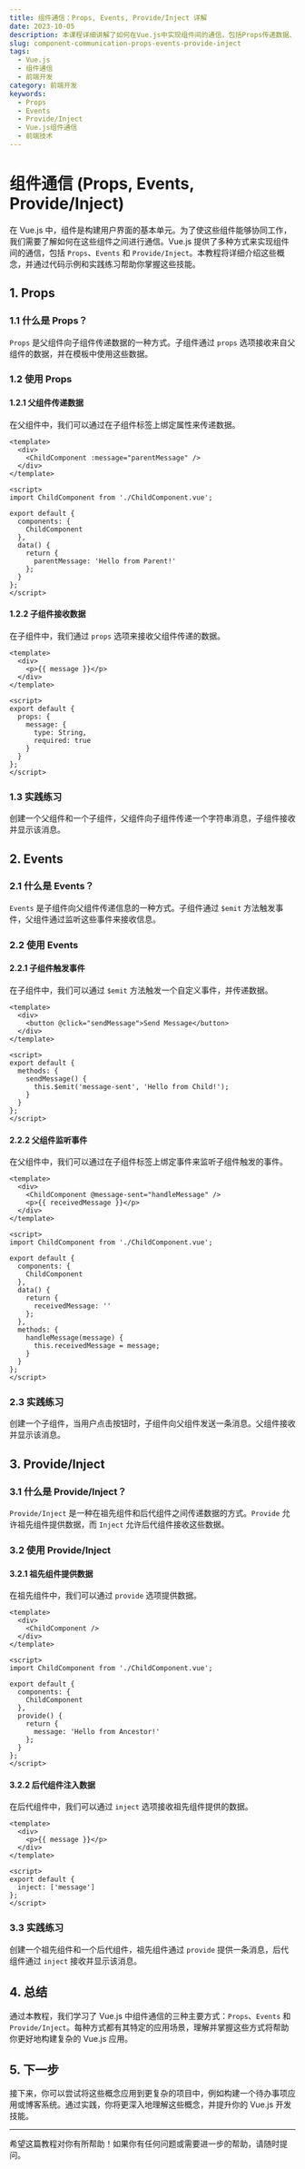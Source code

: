 ```yaml
---
title: 组件通信：Props, Events, Provide/Inject 详解
date: 2023-10-05
description: 本课程详细讲解了如何在Vue.js中实现组件间的通信，包括Props传递数据、Events触发事件以及Provide/Inject的高级用法。
slug: component-communication-props-events-provide-inject
tags:
  - Vue.js
  - 组件通信
  - 前端开发
category: 前端开发
keywords:
  - Props
  - Events
  - Provide/Inject
  - Vue.js组件通信
  - 前端技术
---
```


# 组件通信 (Props, Events, Provide/Inject)

在 Vue.js 中，组件是构建用户界面的基本单元。为了使这些组件能够协同工作，我们需要了解如何在这些组件之间进行通信。Vue.js 提供了多种方式来实现组件间的通信，包括 `Props`、`Events` 和 `Provide/Inject`。本教程将详细介绍这些概念，并通过代码示例和实践练习帮助你掌握这些技能。

## 1. Props

### 1.1 什么是 Props？

`Props` 是父组件向子组件传递数据的一种方式。子组件通过 `props` 选项接收来自父组件的数据，并在模板中使用这些数据。

### 1.2 使用 Props

#### 1.2.1 父组件传递数据

在父组件中，我们可以通过在子组件标签上绑定属性来传递数据。

```vue
<template>
  <div>
    <ChildComponent :message="parentMessage" />
  </div>
</template>

<script>
import ChildComponent from './ChildComponent.vue';

export default {
  components: {
    ChildComponent
  },
  data() {
    return {
      parentMessage: 'Hello from Parent!'
    };
  }
};
</script>
```

#### 1.2.2 子组件接收数据

在子组件中，我们通过 `props` 选项来接收父组件传递的数据。

```vue
<template>
  <div>
    <p>{{ message }}</p>
  </div>
</template>

<script>
export default {
  props: {
    message: {
      type: String,
      required: true
    }
  }
};
</script>
```

### 1.3 实践练习

创建一个父组件和一个子组件，父组件向子组件传递一个字符串消息，子组件接收并显示该消息。

## 2. Events

### 2.1 什么是 Events？

`Events` 是子组件向父组件传递信息的一种方式。子组件通过 `$emit` 方法触发事件，父组件通过监听这些事件来接收信息。

### 2.2 使用 Events

#### 2.2.1 子组件触发事件

在子组件中，我们可以通过 `$emit` 方法触发一个自定义事件，并传递数据。

```vue
<template>
  <div>
    <button @click="sendMessage">Send Message</button>
  </div>
</template>

<script>
export default {
  methods: {
    sendMessage() {
      this.$emit('message-sent', 'Hello from Child!');
    }
  }
};
</script>
```

#### 2.2.2 父组件监听事件

在父组件中，我们可以通过在子组件标签上绑定事件来监听子组件触发的事件。

```vue
<template>
  <div>
    <ChildComponent @message-sent="handleMessage" />
    <p>{{ receivedMessage }}</p>
  </div>
</template>

<script>
import ChildComponent from './ChildComponent.vue';

export default {
  components: {
    ChildComponent
  },
  data() {
    return {
      receivedMessage: ''
    };
  },
  methods: {
    handleMessage(message) {
      this.receivedMessage = message;
    }
  }
};
</script>
```

### 2.3 实践练习

创建一个子组件，当用户点击按钮时，子组件向父组件发送一条消息。父组件接收并显示该消息。

## 3. Provide/Inject

### 3.1 什么是 Provide/Inject？

`Provide/Inject` 是一种在祖先组件和后代组件之间传递数据的方式。`Provide` 允许祖先组件提供数据，而 `Inject` 允许后代组件接收这些数据。

### 3.2 使用 Provide/Inject

#### 3.2.1 祖先组件提供数据

在祖先组件中，我们可以通过 `provide` 选项提供数据。

```vue
<template>
  <div>
    <ChildComponent />
  </div>
</template>

<script>
import ChildComponent from './ChildComponent.vue';

export default {
  components: {
    ChildComponent
  },
  provide() {
    return {
      message: 'Hello from Ancestor!'
    };
  }
};
</script>
```

#### 3.2.2 后代组件注入数据

在后代组件中，我们可以通过 `inject` 选项接收祖先组件提供的数据。

```vue
<template>
  <div>
    <p>{{ message }}</p>
  </div>
</template>

<script>
export default {
  inject: ['message']
};
</script>
```

### 3.3 实践练习

创建一个祖先组件和一个后代组件，祖先组件通过 `provide` 提供一条消息，后代组件通过 `inject` 接收并显示该消息。

## 4. 总结

通过本教程，我们学习了 Vue.js 中组件通信的三种主要方式：`Props`、`Events` 和 `Provide/Inject`。每种方式都有其特定的应用场景，理解并掌握这些方式将帮助你更好地构建复杂的 Vue.js 应用。

## 5. 下一步

接下来，你可以尝试将这些概念应用到更复杂的项目中，例如构建一个待办事项应用或博客系统。通过实践，你将更深入地理解这些概念，并提升你的 Vue.js 开发技能。

---

希望这篇教程对你有所帮助！如果你有任何问题或需要进一步的帮助，请随时提问。